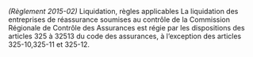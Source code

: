 _(Règlement 2015-02)_ Liquidation, règles applicables
La liquidation des entreprises de réassurance soumises au contrôle de la Commission Régionale de Contrôle des Assurances est régie par les dispositions des articles 325 à 32513 du code des assurances, à l’exception des articles 325-10,325-11 et 325-12.